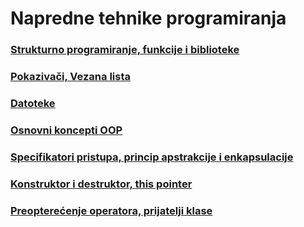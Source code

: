 # Napredne tehnike programiranja
### [Strukturno programiranje, funkcije i biblioteke](v1/)
### [Pokazivači, Vezana lista](v2/)
### [Datoteke](v3/)
### [Osnovni koncepti OOP](v4/)
### [Specifikatori pristupa, princip apstrakcije i enkapsulacije](v5/)
### [Konstruktor i destruktor, **this** pointer](v6/)
### [Preopterećenje operatora, prijatelji klase](v7/)